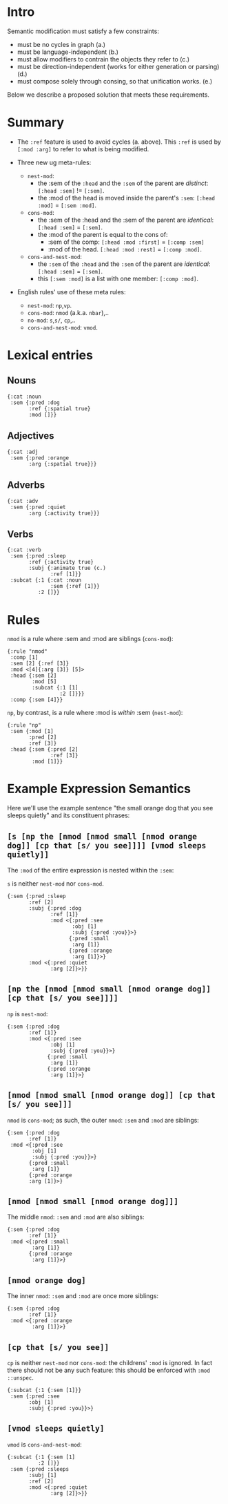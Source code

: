 # Intro

Semantic modification must satisfy a few constraints:

- must be no cycles in graph (a.)
- must be language-independent (b.)
- must allow modifiers to contrain the objects they refer to (c.)
- must be direction-independent (works for either generation or parsing) (d.)
- must compose solely through consing, so that unification works. (e.)

Below we describe a proposed solution that meets these requirements.

# Summary

- The `:ref` feature is used to avoid cycles (a. above). This `:ref` is used by `[:mod :arg]` to refer to what is being modified.

- Three new ug meta-rules:
  - `nest-mod`: 
     - the :sem of the `:head` and the `:sem` of the parent are *distinct*: `[:head :sem]` != `[:sem]`.
     - the :mod of the head is moved inside the parent's `:sem`: `[:head :mod]` = `[:sem :mod]`.
  - `cons-mod`:
     - the :sem of the :head and the :sem of the parent are *identical*: `[:head :sem]` = `[:sem]`.
	 - the :mod of the parent is equal to the cons of:
	   - :sem of the comp: `[:head :mod :first]` = `[:comp :sem]`
	   - :mod of the head. `[:head :mod :rest]`  = `[:comp :mod]`.
  - `cons-and-nest-mod`:
    - the `:sem` of the `:head` and the `:sem` of the parent are *identical*: `[:head :sem]` = `[:sem]`.
	- this `[:sem :mod]` is a list with one member: `[:comp :mod]`.

- English rules' use of these meta rules:
  - `nest-mod`: `np`,`vp`.
  - `cons-mod`: `nmod` (a.k.a. `nbar`),..
  - `no-mod`:   `s`,`s/`, `cp`,..
  - `cons-and-nest-mod`: `vmod`.

# Lexical entries

## Nouns

```
{:cat :noun
 :sem {:pred :dog
       :ref {:spatial true}
       :mod []}}
```

## Adjectives

```
{:cat :adj
 :sem {:pred :orange
       :arg {:spatial true}}}
```

## Adverbs

```
{:cat :adv
 :sem {:pred :quiet
       :arg {:activity true}}}
```

## Verbs

```
{:cat :verb
 :sem {:pred :sleep
       :ref {:activity true}
       :subj {:animate true (c.)
	          :ref [1]}}
 :subcat {:1 {:cat :noun
              :sem {:ref [1]}}
	      :2 []}}
```

# Rules

`nmod` is a rule where :sem and :mod are siblings (`cons-mod`): 

```
{:rule "nmod"
 :comp [1]
 :sem [2] {:ref [3]}
 :mod <[4]{:arg [3]} [5]>
 :head {:sem [2]
        :mod [5]
        :subcat {:1 [1]
                 :2 []}}}
 :comp {:sem [4]}}
```

`np`, by contrast, is a rule where :mod is *within* :sem (`nest-mod`):

```
{:rule "np"
 :sem {:mod [1]
       :pred [2]
	   :ref [3]}
 :head {:sem {:pred [2]
              :ref [3]}
        :mod [1]}}
```

# Example Expression Semantics

Here we'll use the example sentence "the small orange dog that you see sleeps quietly" and its constituent phrases:

## `[s [np the [nmod [nmod small [nmod orange dog]] [cp that [s/ you see]]]] [vmod sleeps quietly]]`

The `:mod` of the entire expression is nested within the `:sem`:

`s` is neither `nest-mod` nor `cons-mod`.

```
{:sem {:pred :sleep
       :ref [2]
       :subj {:pred :dog
              :ref [1]}
              :mod <{:pred :see
                     :obj [1]
                     :subj {:pred :you}}>}
                    {:pred :small
                     :arg [1]}
                    {:pred :orange
                     :arg [1]}>}
       :mod <{:pred :quiet
	          :arg [2]}>}}
```

## `[np the [nmod [nmod small [nmod orange dog]] [cp that [s/ you see]]]]`

`np` is `nest-mod`:

```
{:sem {:pred :dog
       :ref [1]}
       :mod <{:pred :see
              :obj [1]
              :subj {:pred :you}}>}
             {:pred :small
              :arg [1]}
             {:pred :orange
              :arg [1]}>}
```

## `[nmod [nmod small [nmod orange dog]] [cp that [s/ you see]]]`

`nmod` is `cons-mod`; as such, the outer `nmod`: `:sem` and `:mod` are siblings:

```
{:sem {:pred :dog
       :ref [1]}
 :mod <{:pred :see
        :obj [1]
        :subj {:pred :you}}>}
       {:pred :small
        :arg [1]}
       {:pred :orange
       :arg [1]}>}
```

## `[nmod [nmod small [nmod orange dog]]]`

The middle `nmod`: `:sem` and `:mod` are also siblings:

```
{:sem {:pred :dog
       :ref [1]}
 :mod <{:pred :small
        :arg [1]}
       {:pred :orange
        :arg [1]}>}
```

## `[nmod orange dog]`

The inner `nmod`: `:sem` and `:mod` are once more siblings:

```
{:sem {:pred :dog
       :ref [1]}
 :mod <{:pred :orange
        :arg [1]}>}
```

## `[cp that [s/ you see]]`

`cp` is neither `nest-mod` nor `cons-mod`: the childrens' `:mod` is ignored. In fact there should not be any such feature:
this should be enforced with `:mod ::unspec`.

```
{:subcat {:1 {:sem [1]}}
 :sem {:pred :see
       :obj [1]
       :subj {:pred :you}}>}
```

## `[vmod sleeps quietly]`

`vmod` is `cons-and-nest-mod`:

```
{:subcat {:1 {:sem [1]
          :2 []}}
 :sem {:pred :sleeps
       :subj [1]
	   :ref [2]
	   :mod <{:pred :quiet
	          :arg [2]}>}}
           
```


